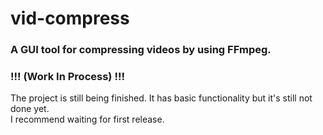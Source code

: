 # vid-compress

### A GUI tool for compressing videos by using FFmpeg.
### !!! (Work In Process) !!!

The project is still being finished. It has basic functionality but it's still not done yet.  
I recommend waiting for first release.
